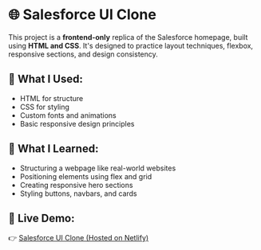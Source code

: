 # 🌐 Salesforce UI Clone

This project is a **frontend-only** replica of the Salesforce homepage, built using **HTML and CSS**. It's designed to practice layout techniques, flexbox, responsive sections, and design consistency.

## 🔧 What I Used:
- HTML for structure
- CSS for styling
- Custom fonts and animations
- Basic responsive design principles

## 🎯 What I Learned:
- Structuring a webpage like real-world websites
- Positioning elements using flex and grid
- Creating responsive hero sections
- Styling buttons, navbars, and cards

## 🔗 Live Demo:
👉 [Salesforce UI Clone (Hosted on Netlify)](https://687116cb76c8fc0bdceeaea0--luminous-sherbet-b97b91.netlify.app/)

